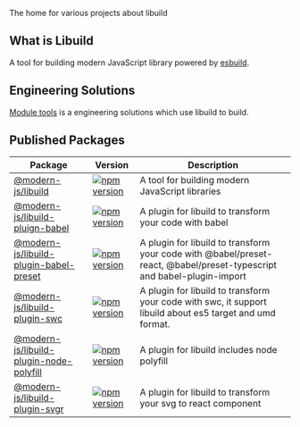The home for various projects about libuild

## What is Libuild

A tool for building modern JavaScript library powered by [esbuild](https://esbuild.github.io/).

## Engineering Solutions

[Module tools](https://modernjs.dev/module-tools/zh) is a engineering solutions which use libuild to build.

## Published Packages

| Package | Version | Description |
| ------- | ------- | ----------- |
| [@modern-js/libuild](./packages/libuild) | [![npm version](https://badge.fury.io/js/@modern-js%2Flibuild.svg)](https://www.npmjs.com/package/@modern-js/libuild) | A tool for building modern JavaScript libraries
| [@modern-js/libuild-pluign-babel](./packages/libuild-plugin-babel) | [![npm version](https://badge.fury.io/js/@modern-js%2Flibuild-plugin-babel.svg)](https://www.npmjs.com/package/@modern-js/libuild-plugin-babel) | A plugin for libuild to transform your code with babel
| [@modern-js/libuild-plugin-babel-preset](./packages/libuild-plugin-babel-preset) | [![npm version](https://badge.fury.io/js/@modern-js%2Flibuild-plugin-babel-preset.svg)](https://www.npmjs.com/package/@modern-js/libuild-plugin-babel-preset) | A plugin for libuild to transform your code with @babel/preset-react, @babel/preset-typescript and babel-plugin-import
| [@modern-js/libuild-plugin-swc](./packages/libuild-plugin-swc) | [![npm version](https://badge.fury.io/js/@modern-js%2Flibuild-plugin-swc.svg)](https://www.npmjs.com/package/@modern-js/libuild-plugin-swc) | A plugin for libuild to transform your code with swc, it support libuild about es5 target and umd format.
| [@modern-js/libuild-plugin-node-polyfill](./packages/libuild-plugin-node-polyfill) | [![npm version](https://badge.fury.io/js/@modern-js%2Flibuild-plugin-node-polyfill.svg)](https://www.npmjs.com/package/@modern-js/libuild-plugin-node-polyfill) |  A plugin for libuild includes node polyfill
| [@modern-js/libuild-plugin-svgr](./packages/libuild-plugin-svgr) | [![npm version](https://badge.fury.io/js/@modern-js%2Flibuild-plugin-svgr.svg)](https://www.npmjs.com/package/@modern-js/libuild-plugin-svgr) | A plugin for libuild to transform your svg to react component
